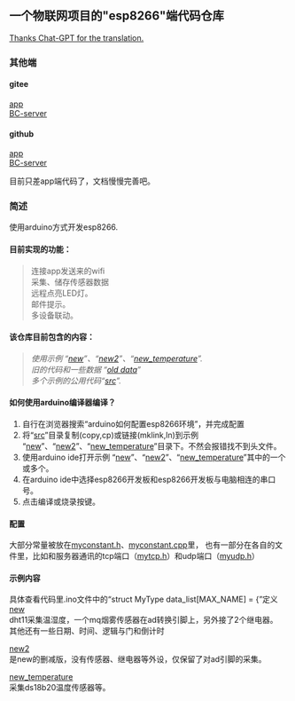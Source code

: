 ## 一个物联网项目的"esp8266"端代码仓库

[Thanks Chat-GPT for the translation.](./README.en.md)
### 其他端
#### gitee
[app](https://gitee.com/he_chen_chuan/BC-app)  
[BC-server](https://gitee.com/he_chen_chuan/BC-server)  

#### github
[app](https://github.com/BAICHEN123/BC-app)  
[BC-server](https://github.com/BAICHEN123/BC-server)  

目前只差app端代码了，文档慢慢完善吧。

### 简述
使用arduino方式开发esp8266.  
#### 目前实现的功能：
>连接app发送来的wifi  
>采集、储存传感器数据  
>远程点亮LED灯。  
>邮件提示。  
>多设备联动。  

#### 该仓库目前包含的内容：   
>_使用示例  “[new](./new/)”、“[new2](./new2/)”、“[new_temperature](./new_temperature/)”._  
>_旧的代码和一些数据  “[old data](./old%20data/)”_  
>_多个示例的公用代码“[src](./src/)”._  

#### 如何使用arduino编译器编译？
1. 自行在浏览器搜索“arduino如何配置esp8266环境”，并完成配置
2. 将“[src](./src/)”目录复制(copy,cp)或链接(mklink,ln)到示例  “[new](./new/)”、“[new2](./new2/)”、“[new_temperature](./new_temperature/)”目录下。不然会报错找不到头文件。
3. 使用arduino ide打开示例  “[new](./new/)”、“[new2](./new2/)”、“[new_temperature](./new_temperature/)”其中的一个或多个。
4. 在arduino ide中选择esp8266开发板和esp8266开发板与电脑相连的串口号。
5. 点击编译或烧录按键。

#### 配置

大部分常量被放在[myconstant.h](./src/myconstant.h)、[myconstant.cpp](./src/myconstant.cpp)里，
也有一部分在各自的文件里，比如和服务器通讯的tcp端口（[mytcp.h](./src/mytcp.h)）和udp端口（[myudp.h](./src/myudp.h)）

#### 示例内容
具体查看代码里.ino文件中的“struct MyType data_list[MAX_NAME] = {”定义  
[new](./new/)  
dht11采集温湿度，一个mq烟雾传感器在ad转换引脚上，另外接了2个继电器。  
其他还有一些日期、时间、逻辑与门和倒计时  

[new2](./new2/)  
是new的删减版，没有传感器、继电器等外设，仅保留了对ad引脚的采集。

[new_temperature](./new_temperature/)  
采集ds18b20温度传感器等。